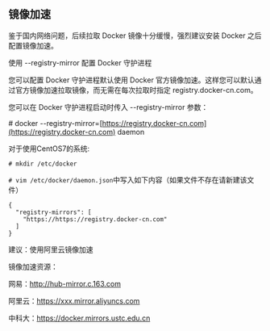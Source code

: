 ## 镜像加速

鉴于国内网络问题，后续拉取 Docker 镜像十分缓慢，强烈建议安装 Docker 之后配置镜像加速。

使用 --registry-mirror 配置 Docker 守护进程

您可以配置 Docker 守护进程默认使用 Docker 官方镜像加速。这样您可以默认通过官方镜像加速拉取镜像，而无需在每次拉取时指定 registry.docker-cn.com。

您可以在 Docker 守护进程启动时传入 --registry-mirror 参数：

\# docker --registry-mirror=[https://registry.docker-cn.com](https://registry.docker-cn.com) daemon

对于使用CentOS7的系统:

`# mkdir /etc/docker`

`# vim /etc/docker/daemon.json`中写入如下内容（如果文件不存在请新建该文件）

```
{
  "registry-mirrors": [
    "https://https://registry.docker-cn.com"
  ]
}
```

建议：使用阿里云镜像加速

镜像加速资源：

网易：http://hub-mirror.c.163.com

阿里云：https://xxx.mirror.aliyuncs.com

中科大：https://docker.mirrors.ustc.edu.cn


